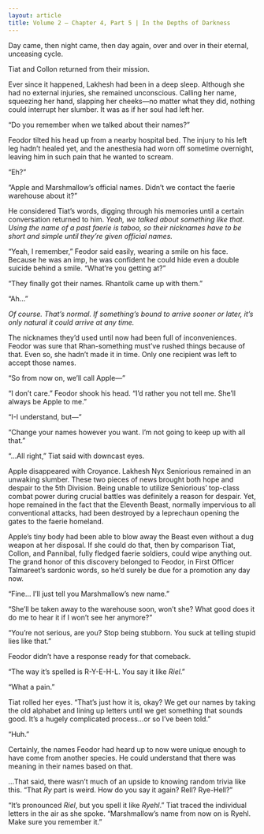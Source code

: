 ```yaml
---
layout: article
title: Volume 2 – Chapter 4, Part 5 | In the Depths of Darkness
---
```



Day came, then night came, then day again, over and over in their eternal, unceasing cycle.

Tiat and Collon returned from their mission.

Ever since it happened, Lakhesh had been in a deep sleep. Although she had no external injuries, she remained unconscious. Calling her name, squeezing her hand, slapping her cheeks—no matter what they did, nothing could interrupt her slumber. It was as if her soul had left her.

“Do you remember when we talked about their names?”

Feodor tilted his head up from a nearby hospital bed. The injury to his left leg hadn’t healed yet, and the anesthesia had worn off sometime overnight, leaving him in such pain that he wanted to scream.

“Eh?”

“Apple and Marshmallow’s official names. Didn’t we contact the faerie warehouse about it?”

He considered Tiat’s words, digging through his memories until a certain conversation returned to him.<em> Yeah, we talked about something like that. Using the name of a past faerie is taboo, so their nicknames have to be short and simple until they’re given official names.</em>

“Yeah, I remember,” Feodor said easily, wearing a smile on his face. Because he was an imp, he was confident he could hide even a double suicide behind a smile. “What’re you getting at?”

“They finally got their names. Rhantolk came up with them.”

“Ah…”

<em>Of course. That’s normal. If something’s bound to arrive sooner or later, it’s only natural it could arrive at any time.</em>

The nicknames they’d used until now had been full of inconveniences. Feodor was sure that Rhan-something must’ve rushed things because of that. Even so, she hadn’t made it in time. Only one recipient was left to accept those names.

“So from now on, we’ll call Apple—”

“I don’t care.” Feodor shook his head. “I’d rather you not tell me. She’ll always be Apple to me.”

“I-I understand, but—”

“Change your names however you want. I’m not going to keep up with all that.”

“…All right,” Tiat said with downcast eyes.

Apple disappeared with Croyance. Lakhesh Nyx Seniorious remained in an unwaking slumber. These two pieces of news brought both hope and despair to the 5th Division. Being unable to utilize Seniorious’ top-class combat power during crucial battles was definitely a reason for despair. Yet, hope remained in the fact that the Eleventh Beast, normally impervious to all conventional attacks, had been destroyed by a leprechaun opening the gates to the faerie homeland.

Apple’s tiny body had been able to blow away the Beast even without a dug weapon at her disposal. If she could do that, then by comparison Tiat, Collon, and Pannibal, fully fledged faerie soldiers, could wipe anything out. The grand honor of this discovery belonged to Feodor, in First Officer Talmareet’s sardonic words, so he’d surely be due for a promotion any day now.

“Fine… I’ll just tell you Marshmallow’s new name.”

“She’ll be taken away to the warehouse soon, won’t she? What good does it do me to hear it if I won’t see her anymore?”

“You’re not serious, are you? Stop being stubborn. You suck at telling stupid lies like that.”

Feodor didn’t have a response ready for that comeback.

“The way it’s spelled is R-Y-E-H-L. You say it like <em>Riel</em>.”

“What a pain.”

Tiat rolled her eyes. “That’s just how it is, okay? We get our names by taking the old alphabet and lining up letters until we get something that sounds good. It’s a hugely complicated process…or so I’ve been told.”

“Huh.”

Certainly, the names Feodor had heard up to now were unique enough to have come from another species. He could understand that there was meaning in their names based on that.

…That said, there wasn’t much of an upside to knowing random trivia like this. “That <em>Ry</em> part is weird. How do you say it again? Rell? Rye-Hell?”

“It’s pronounced <em>Riel</em>, but you spell it like <em>Ryehl</em>.” Tiat traced the individual letters in the air as she spoke. “Marshmallow’s name from now on is Ryehl. Make sure you remember it.”